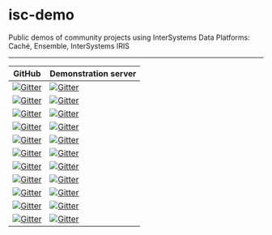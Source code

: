 # isc-demo
Public demos of community projects using InterSystems Data Platforms: Caché, Ensemble, InterSystems IRIS

-----------

GitHub|Demonstration server
----|----
[![Gitter](https://img.shields.io/badge/Repo-DeepSeeWeb-green.svg)](https://github.com/intersystems-ru/DeepSeeWeb)|[![Gitter](https://img.shields.io/badge/Demo-DeepSeeWeb-blue.svg)](http://37.139.6.217:57773/dsw/index.html#!/?ns=SAMPLES)
[![Gitter](https://img.shields.io/badge/Repo-DeepSeeMaps-green.svg)](https://github.com/intersystems-ru/DeepSeeMaps)|[![Gitter](https://img.shields.io/badge/Demo-DeepSeeMaps-blue.svg)](http://37.139.6.217:57773/dsw/index.html#!/?ns=DSWMAP)
[![Gitter](https://img.shields.io/badge/Repo-ClassExplorer-green.svg)](https://github.com/intersystems-ru/ClassExplorer)|[![Gitter](https://img.shields.io/badge/Demo-ClassExplorer-blue.svg)](http://37.139.6.217:57773/ClassExplorer/)
[![Gitter](https://img.shields.io/badge/Repo-iKnow%20Browser-green.svg)](https://github.com/intersystems-ru/iknow-entity-browser)|[![Gitter](https://img.shields.io/badge/Demo-iKnow%20Browser-blue.svg)](http://37.139.6.217:57773/EntityBrowser/)
[![Gitter](https://img.shields.io/badge/Repo-iKRA-green.svg)](https://github.com/intersystems-ru/iKRA)|[![Gitter](https://img.shields.io/badge/Demo-iKRA-blue.svg)](http://37.139.6.217:57773/csp/ikra/index.csp)
[![Gitter](https://img.shields.io/badge/Repo-EnsembleWorkflowUI-green.svg)](https://github.com/intersystems-ru/EnsembleWorkflowUI)|[![Gitter](https://img.shields.io/badge/Demo-EnsembleWorkflowUI-blue.svg)](http://37.139.6.217:57773/ewui/index.csp#/tasks)
[![Gitter](https://img.shields.io/badge/Repo-EnsembleWorkflowBI-green.svg)](https://github.com/intersystems-ru/EnsembleWorkflowBI)|[![Gitter](https://img.shields.io/badge/Demo-EnsembleWorkflowBI-blue.svg)](http://37.139.6.217:57773/dsw/index.html#!/d/Workflow/Workflow.dashboard?ns=ENSDEMO)
[![Gitter](https://img.shields.io/badge/Repo-RESTForms-green.svg)](https://github.com/intersystems-ru/RESTForms)|[![Gitter](https://img.shields.io/badge/Demo-RESTForms-blue.svg)](http://37.139.6.217:57773/formsui/index.html)
[![Gitter](https://img.shields.io/badge/Repo-CLM-green.svg)](https://github.com/intersystems-ru/cache-localization-manager)|[![Gitter](https://img.shields.io/badge/Demo-CLM-blue.svg)](http://37.139.6.217:57773/csp/clm/index.csp)
[![Gitter](https://img.shields.io/badge/Repo-SYSMON-green.svg)](https://github.com/intersystems-ru/deepsee-sysmon-dashboards)|[![Gitter](https://img.shields.io/badge/Demo-SYSMON-blue.svg)](http://37.139.6.217:57773/dsw/index.html#!/?ns=SYSMON)
[![Gitter](https://img.shields.io/badge/Repo-GraphiQL%20&%20GraphQL-green.svg)](https://github.com/intersystems-community/GraphQL)|[![Gitter](https://img.shields.io/badge/Demo-GraphiQL%20&%20GraphQL-blue.svg)](http://37.139.6.217:57773/dsw/index.html#!/?ns=SYSMON)
